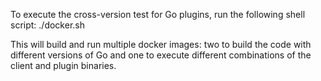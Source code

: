To execute the cross-version test for Go plugins, run the following shell script:
    ./docker.sh

This will build and run multiple docker images: two to build the code with different versions of Go and one to execute
different combinations of the client and plugin binaries.
